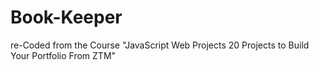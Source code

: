 # Book-Keeper
re-Coded from the Course "JavaScript Web Projects 20 Projects to Build Your Portfolio From ZTM"

